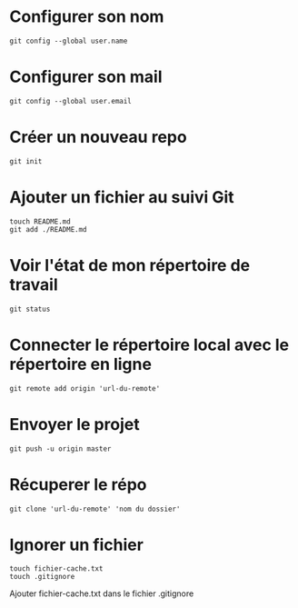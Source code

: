 # Configurer son nom 
````
git config --global user.name
````

# Configurer son mail 
````
git config --global user.email
````

# Créer un nouveau repo
```
git init
```

# Ajouter un fichier au suivi Git
````
touch README.md
git add ./README.md
````

# Voir l'état de mon répertoire de travail
````
git status
````

# Connecter le répertoire local avec le répertoire en ligne
````
git remote add origin 'url-du-remote'
````

# Envoyer le projet 
````
git push -u origin master
````

# Récuperer le répo
````
git clone 'url-du-remote' 'nom du dossier'
````
# Ignorer un fichier
````
touch fichier-cache.txt
touch .gitignore
````

Ajouter fichier-cache.txt dans le fichier .gitignore